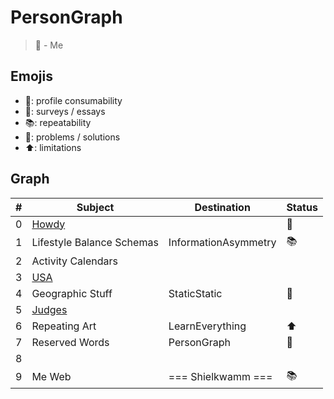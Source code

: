# PersonGraph
> 🎉 - Me

## Emojis
* 🎉: profile consumability
* 📜: surveys / essays
* 📚: repeatability
* 🤠: problems / solutions
* ⬆️: limitations

## Graph
| # | Subject | Destination | Status |
| ------- | ------- | ------- | ------- |
| 0 | [Howdy](https://github.com/PersonGraph/Howdy) |  | 🤠 |
| 1 | Lifestyle Balance Schemas | InformationAsymmetry | 📚 |
| 2 | Activity Calendars |  |  |
| 3 | [USA](https://github.com/PersonGraph/USA) |  |  |
| 4 | Geographic Stuff | StaticStatic | 📜 |
| 5 | [Judges](https://github.com/InformationAsymmetry/Judges) |  | |
| 6 | Repeating Art | LearnEverything | ⬆️ |
| 7 | Reserved Words | PersonGraph | 🤠 |
| 8 |  |  |  |
| 9 | Me Web | === Shielkwamm === | 📚 |
